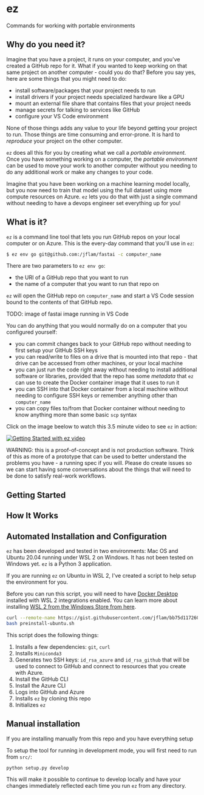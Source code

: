 # ez

Commands for working with portable environments

## Why do you need it?

Imagine that you have a project, it runs on your computer, and you've created
a GitHub repo for it. What if you wanted to keep working on that same project
on another computer - could you do that? Before you say yes, here are some
things that you might need to do:

- install software/packages that your project needs to run
- install drivers if your project needs specialized hardware like a GPU
- mount an external file share that contains files that your project needs
- manage secrets for talking to services like GitHub
- configure your VS Code environment

None of those things adds any value to your life beyond getting your project
to run. Those things are time consuming and error-prone. It is hard to 
_reproduce_ your project on the other computer.

`ez` does all this for you by creating what we call a _portable environment_.
Once you have something working on a computer, the _portable environment_ can
be used to move your work to another computer without you needing to do
any additional work or make any changes to your code.

Imagine that you have been working on a machine learning model locally, but
you now need to train that model using the full dataset using more compute
resources on Azure. `ez` lets you do that with just a single command without
needing to have a devops engineer set everything up for you!

## What is it?

`ez` is a command line tool that lets you run GitHub repos on your local
computer or on Azure. This is the every-day command that you'll use in `ez`:

```sh
$ ez env go git@github.com:/jflam/fastai -c computer_name
```

There are two parameters to `ez env go`:

- the URI of a GitHub repo that you want to run
- the name of a computer that you want to run that repo on

`ez` will open the GitHub repo on `computer_name` and start a VS Code session
bound to the contents of that GitHub repo. 

TODO: image of fastai image running in VS Code

You can do anything that you would normally do on a computer that you
configured yourself:

- you can commit changes back to your GitHub repo without needing to first
  setup your GitHub SSH keys
- you can read/write to files on a drive that is mounted into that repo - that
  drive can be accessed from other machines, or your local machine
- you can just run the code right away without needing to install additional
  software or libraries, provided that the repo has some _metadata_ that `ez`
  can use to create the Docker container image that it uses to run it
- you can SSH into that Docker container from a local machine without needing
  to configure SSH keys or remember anything other than `computer_name`
- you can copy files to/from that Docker container without needing to know
  anything more than some basic `scp` syntax

Click on the image beelow to watch this 3.5 minute video to see `ez` in action:

[![Getting Started with ez video](http://img.youtube.com/vi/u1nmx2rd5Jk/0.jpg)](http://www.youtube.com/watch?v=u1nmx2rd5Jk "Getting Started with ez and fast.ai")

WARNING: this is a proof-of-concept and is not production software. Think of
this as more of a prototype that can be used to better understand the problems
you have - a running spec if you will. Please do create issues so we can start
having some conversations about the things that will need to be done to 
satisfy real-work workflows.

## Getting Started


## How It Works

## Automated Installation and Configuration

`ez` has been developed and tested in two environments: Mac OS and Ubuntu
20.04 running under WSL 2 on Windows. It has not been tested on Windows yet. 
`ez` is a Python 3 application.

If you are running `ez` on Ubuntu in WSL 2, I've created a script to help
setup the environment for you. 

Before you can run this script, you will need to have [Docker
Desktop](https://docs.microsoft.com/en-us/windows/wsl/tutorials/wsl-containers)
installed with WSL 2 integrations enabled. You can learn more about installing
[WSL 2 from the Windows Store from
here](https://devblogs.microsoft.com/commandline/a-preview-of-wsl-in-the-microsoft-store-is-now-available/).

```sh
curl --remote-name https://gist.githubusercontent.com/jflam/bb75d1172607eba59edfec0157fa724b/raw/f4fdee178235d9a658be47ba1efd708b03e2d968/preinstall-ubuntu.sh
bash preinstall-ubuntu.sh
```

This script does the following things:

1. Installs a few dependencies: `git`, `curl`
1. Installs `Miniconda3`
1. Generates two SSH keys: `id_rsa_azure` and `id_rsa_github` that will be 
used to connect to GitHub and connect to resources that you create with
Azure.
1. Install the GitHub CLI
1. Install the Azure CLI
1. Logs into GitHub and Azure
1. Installs `ez` by cloning this repo
1. Initializes `ez`

## Manual installation

If you are installing manually from this repo and you have everything setup

To setup the tool for running in development mode, you will first need to
run from `src/`:

```
python setup.py develop
```

This will make it possible to continue to develop locally and have your 
changes immediately reflected each time you run `ez` from any directory.

